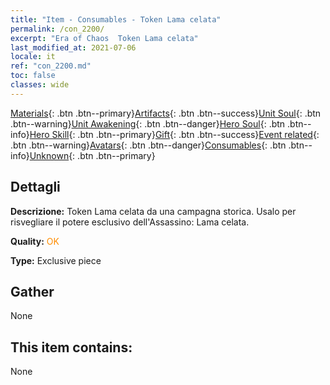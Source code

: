 ```yaml
---
title: "Item - Consumables - Token Lama celata"
permalink: /con_2200/
excerpt: "Era of Chaos  Token Lama celata"
last_modified_at: 2021-07-06
locale: it
ref: "con_2200.md"
toc: false
classes: wide
---
```

 [Materials](/ItemsIT/){: .btn .btn--primary}[Artifacts](/ItemsIT/Artifacts/){: .btn .btn--success}[Unit Soul](/ItemsIT/UnitSoul/){: .btn .btn--warning}[Unit Awakening](/ItemsIT/UnitAwakening/){: .btn .btn--danger}[Hero Soul](/ItemsIT/HeroSoul/){: .btn .btn--info}[Hero Skill](/ItemsIT/HeroSkill/){: .btn .btn--primary}[Gift](/ItemsIT/Gift/){: .btn .btn--success}[Event related](/ItemsIT/Events/){: .btn .btn--warning}[Avatars](/ItemsIT/Avatars/){: .btn .btn--danger}[Consumables](/ItemsIT/Consumables/){: .btn .btn--info}[Unknown](/ItemsIT/Unknown/){: .btn .btn--primary}

## Dettagli
 **Descrizione:** Token Lama celata da una campagna storica. Usalo per risvegliare il potere esclusivo dell'Assassino: Lama celata.

 **Quality:** <span style="color: #FF8C00">OK</span>

 **Type:** Exclusive piece

## Gather

  None

## This item contains:

  None

